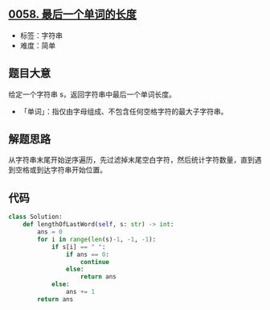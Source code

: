 ## [0058. 最后一个单词的长度](https://leetcode-cn.com/problems/length-of-last-word/)

- 标签：字符串
- 难度：简单

## 题目大意

给定一个字符串 s，返回字符串中最后一个单词长度。

- 「单词」：指仅由字母组成、不包含任何空格字符的最大子字符串。

## 解题思路

从字符串末尾开始逆序遍历，先过滤掉末尾空白字符，然后统计字符数量，直到遇到空格或到达字符串开始位置。

## 代码

```Python
class Solution:
    def lengthOfLastWord(self, s: str) -> int:
        ans = 0
        for i in range(len(s)-1, -1, -1):
            if s[i] == " ":
                if ans == 0:
                    continue
                else:
                    return ans
            else:
                ans += 1
        return ans
```


